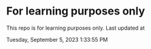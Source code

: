 # For learning purposes only
This repo is for learning purposes only.
Last updated at

Tuesday, September 5, 2023 1:33:55 PM

